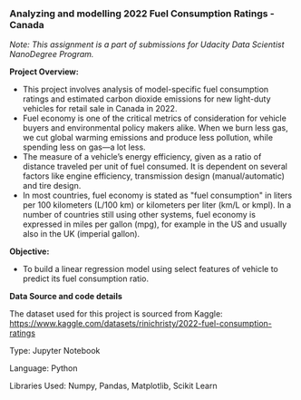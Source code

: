 ### Analyzing and modelling 2022 Fuel Consumption Ratings - Canada
_Note: This assignment is a part of submissions for Udacity Data Scientist NanoDegree Program._



**Project Overview:**
 - This project involves analysis of model-specific fuel consumption ratings and estimated carbon dioxide emissions for new light-duty vehicles for
retail sale in Canada in 2022.
 - Fuel economy is one of the critical metrics of consideration for vehicle buyers and environmental policy makers alike. When we burn less gas,
we cut global warming emissions and produce less pollution, while spending less on gas—a lot less.
 - The measure of a vehicle’s energy efficiency, given as a ratio of distance traveled per unit of fuel consumed. It is dependent on several factors
like engine efficiency, transmission design (manual/automatic) and tire design.
 - In most countries, fuel economy is stated as "fuel consumption" in liters per 100 kilometers (L/100 km) or kilometers per liter (km/L or kmpl). In
a number of countries still using other systems, fuel economy is expressed in miles per gallon (mpg), for example in the US and usually
also in the UK (imperial gallon).

**Objective:**
 - To build a linear regression model using select features of vehicle to predict its fuel consumption ratio.

**Data Source and code details**

The dataset used for this project is sourced from Kaggle: https://www.kaggle.com/datasets/rinichristy/2022-fuel-consumption-ratings

Type: Jupyter Notebook

Language: Python

Libraries Used: Numpy, Pandas, Matplotlib, Scikit Learn
